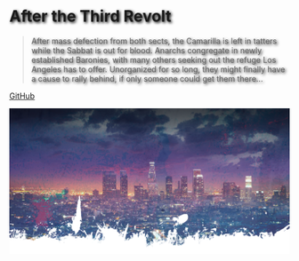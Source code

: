 <!-- _coverpage.md -->

<div style="text-shadow: 2px 2px 5px black;">

# After the Third Revolt

> After mass defection from both sects, the Camarilla is left in tatters while the Sabbat is out for blood. Anarchs congregate in newly established Baronies, with many others seeking out the refuge Los Angeles has to offer. Unorganized for so long, they might finally have a cause to rally behind, if only someone could get them there...

</div>

[GitHub](https://github.com/docsifyjs/docsify/)

![](assets/cover.png)
